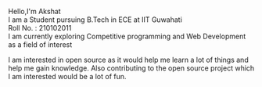 Hello,I'm Akshat<br />
I am a Student pursuing B.Tech in ECE at IIT Guwahati <br />
Roll No. : 210102011<br />
I am currently exploring Competitive programming and Web Development as a field of interest


I am interested in open source as it would help me learn a lot of things and help me gain knowledge.
Also contributing to the open source project which I am interested would be a lot of fun.
